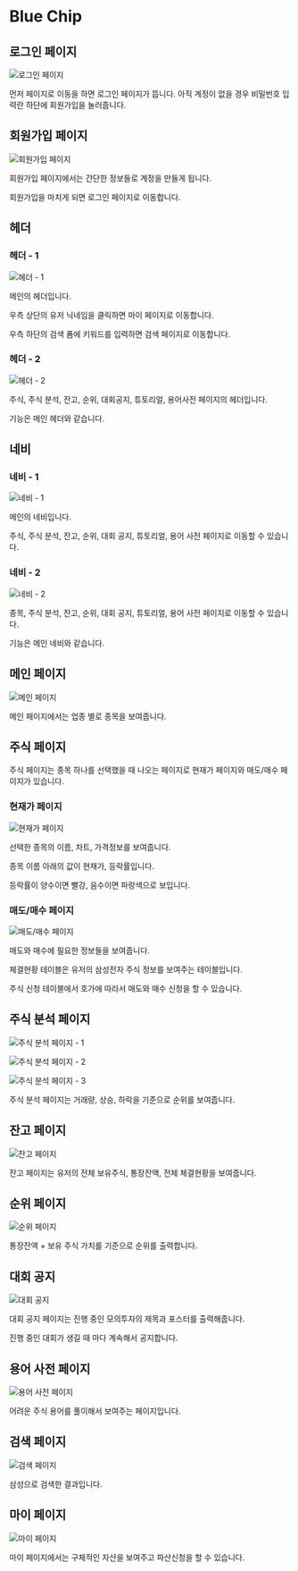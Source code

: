 # Blue Chip

## 로그인 페이지

![로그인 페이지](images/1.png)

먼저 페이지로 이동을 하면 로그인 페이지가 뜹니다. 아직 계정이 없을 경우 비밀번호 입력란 하단에 회원가입을 눌러줍니다.

## 회원가입 페이지

![회원가입 페이지](images/2.png)

회원가입 페이지에서는 간단한 정보들로 계정을 만들게 됩니다.

회원가입을 마치게 되면 로그인 페이지로 이동합니다.

## 헤더

### 헤더 - 1

![헤더 - 1](images/3.png)

메인의 헤더입니다.

우측 상단의 유저 닉네임을 클릭하면 마이 페이지로 이동합니다.

우측 하단의 검색 폼에 키워드를 입력하면 검색 페이지로 이동합니다.

### 헤더 - 2

![헤더 - 2](images/4.png)

주식, 주식 분석, 잔고, 순위, 대회공지, 튜토리얼, 용어사전 페이지의 헤더입니다.

기능은 메인 헤더와 같습니다.

## 네비

### 네비 - 1

![네비 - 1](images/5.png)

메인의 네비입니다.

주식, 주식 분석, 잔고, 순위, 대회 공지, 튜토리얼, 용어 사전 페이지로 이동할 수 있습니다.

### 네비 - 2

![네비 - 2](images/6.png)

종목, 주식 분석, 잔고, 순위, 대회 공지, 튜토리얼, 용어 사전 페이지로 이동할 수 있습니다.

기능은 메인 네비와 같습니다.

## 메인 페이지

![메인 페이지](images/7.png)

메인 페이지에서는 업종 별로 종목을 보여줍니다.

## 주식 페이지

주식 페이지는 종목 하나를 선택했을 때 나오는 페이지로 현재가 페이지와 매도/매수 페이지가 있습니다.

### 현재가 페이지

![현재가 페이지](images/8.png)

선택한 종목의 이름, 차트, 가격정보를 보여줍니다.

종목 이름 아래의 값이 현재가, 등락률입니다.

등락률이 양수이면 빨강, 음수이면 파랑색으로 보입니다.

### 매도/매수 페이지

![매도/매수 페이지](images/9.png)

매도와 매수에 필요한 정보들을 보여줍니다.

체결현황 테이블은 유저의 삼성전자 주식 정보를 보여주는 테이블입니다.

주식 신청 테이블에서 호가에 따라서 매도와 매수 신청을 할 수 있습니다.

## 주식 분석 페이지

![주식 분석 페이지 - 1](images/10.png)

![주식 분석 페이지 - 2](images/11.png)

![주식 분석 페이지 - 3](images/12.png)

주식 분석 페이지는 거래량, 상승, 하락을 기준으로 순위를 보여줍니다.

## 잔고 페이지

![잔고 페이지](images/13.png)

잔고 페이지는 유저의 전체 보유주식, 통장잔액, 전체 체결현황을 보여줍니다.

## 순위 페이지

![순위 페이지](images/14.png)

통장잔액 + 보유 주식 가치를 기준으로 순위를 출력합니다.

## 대회 공지

![대회 공지](images/15.png)

대회 공지 페이지는 진행 중인 모의투자의 제목과 포스터를 출력해줍니다.

진행 중인 대회가 생길 때 마다 계속해서 공지합니다.

## 용어 사전 페이지

![용어 사전 페이지](images/16.png)

어려운 주식 용어를 풀이해서 보여주는 페이지입니다.

## 검색 페이지

![검색 페이지](images/17.png)

삼성으로 검색한 결과입니다.

## 마이 페이지

![마이 페이지](images/18.png)

마이 페이지에서는 구체적인 자산을 보여주고 파산신청을 할 수 있습니다.
